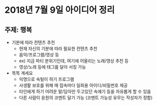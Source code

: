 # 2018년 7월 9일 아이디어 정리

## 주제: 행복

* 기분에 따라 컨텐츠 추천
    * 현재 자신의 기분에 따라 필요한 컨텐츠 추천
    * 음악/프로그램/영상 등
    * ex) 지금 파티 분위기인데, 여기에 어울리는 노래/영상 추천 등 
    * 영상/노래 등에 태그를 달아 서칭 가능
* 똑똑 계세요
    * 익명으로 속털이 하기 프로그램
    * 사생활 보호를 위해 매 접속마다 일회용 아이디/비밀번호 제공
    * 타인에게 하기 어려운 말/담아만 두고있던 속얘기 등을 자유롭게 할 수 있음
    * 다른 사람이 응원의 코멘트 달기 가능 (코멘트 가능성 유무는 작성자가 정함)